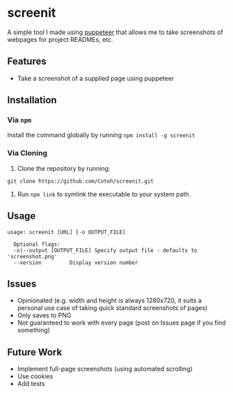 # screenit

A simple tool I made using [puppeteer](https://github.com/puppeteer/puppeteer) that allows me to take screenshots of webpages for project READMEs, etc.

## Features
- Take a screenshot of a supplied page using puppeteer

## Installation

### Via `npm`

Install the command globally by running `npm install -g screenit`

### Via Cloning
1. Clone the repository by running:
```
git clone https://github.com/Coteh/screenit.git
```

1. Run `npm link` to symlink the executable to your system path.

## Usage
```
usage: screenit [URL] [-o OUTPUT_FILE]

  Optional flags:
  -o|--output [OUTPUT_FILE]	Specify output file - defaults to 'screenshot.png'
  --version			Display version number
```

## Issues
- Opinionated (e.g. width and height is always 1280x720, it suits a personal use case of taking quick standard screenshots of pages)
- Only saves to PNG
- Not guaranteed to work with every page (post on Issues page if you find something)

## Future Work
- Implement full-page screenshots (using automated scrolling)
- Use cookies
- Add tests
